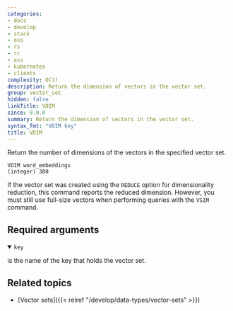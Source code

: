 ```yaml
---
categories:
- docs
- develop
- stack
- oss
- rs
- rc
- oss
- kubernetes
- clients
complexity: O(1)
description: Return the dimension of vectors in the vector set.
group: vector_set
hidden: false
linkTitle: VDIM
since: 8.0.0
summary: Return the dimension of vectors in the vector set.
syntax_fmt: "VDIM key"
title: VDIM
---
```


Return the number of dimensions of the vectors in the specified vector set.

```shell
VDIM word_embeddings
(integer) 300
```

If the vector set was created using the `REDUCE` option for dimensionality reduction, this command reports the reduced dimension. However, you must still use full-size vectors when performing queries with the `VSIM` command.

## Required arguments

<details open>
<summary><code>key</code></summary>

is the name of the key that holds the vector set.
</details>

## Related topics

- [Vector sets]({{< relref "/develop/data-types/vector-sets" >}})
